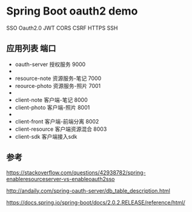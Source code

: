 # Spring Boot oauth2 demo
SSO Oauth2.0 JWT  CORS CSRF     HTTPS SSH

##
## 应用列表 端口

* oauth-server    授权服务            9000
* 
* resource-note   资源服务-笔记        7000
* reource-photo   资源服务-照片        7001
* 
* client-note     客户端-笔记         8000
* client-photo    客户端-照片         8001
* 
* client-front    客户端-前端分离      8002
* client-resource 客户端资源混合       8003
* client-sdk      客户端接入sdk


##
## 参考

https://stackoverflow.com/questions/42938782/spring-enableresourceserver-vs-enableoauth2sso

http://andaily.com/spring-oauth-server/db_table_description.html

https://docs.spring.io/spring-boot/docs/2.0.2.RELEASE/reference/html/
